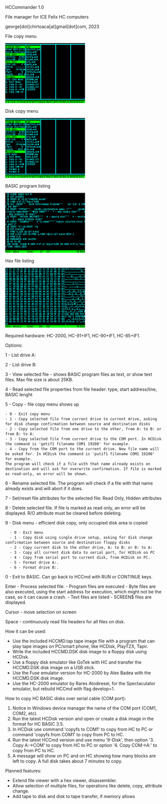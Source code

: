 HCCommander 1.0

File manager for ICE Felix HC computers

george[dot]chirtoaca[at]gmail[dot]com, 2023

File copy menu

![ScreenShot](https://raw.githubusercontent.com/0sAND1s/HCCmd/main/Copy.gif)

Disk copy menu

![ScreenShot](https://raw.githubusercontent.com/0sAND1s/HCCmd/main/Disk.gif)

BASIC program listing

![ScreenShot](https://raw.githubusercontent.com/0sAND1s/HCCmd/main/BasLst.gif)

Hex file listing

![ScreenShot](https://raw.githubusercontent.com/0sAND1s/HCCmd/main/HexView.gif)

Required hardware: HC-2000, HC-91+IF1, HC-90+IF1, HC-85+IF1.

Options:

1 - List drive A:

2 - List drive B:

3 - View selected file - shows BASIC program files as text, or show text files. Max file size is about 25KB.

4 - Read selected file properties from file header: type, start address/line, BASIC lenght

5 - Copy - file copy menu shows up
	
 	- 0 - Exit copy menu
	- 1 - Copy selected file from current drive to current drive, asking for disk change confirmation between source and destination disks
	- 2 - Copy selected file from one drive to the other, from A: to B: or from B: to A:
	- 3 - Copy selected file from current drive to the COM port. In HCDisk the command is 'getif1 filename COM1 19200' for example.
	- 4 - Copy from the COM port to the current drive. New file name will be asked for. In HCDisk the command is 'putif1 filename COM1 19200' for example.
	The program will check if a file with that name already exists on destination and will ask for overwrite confirmation. If file is marked as read-only, an error will be shown.

6 - Rename selected file. The program will check if a file with that name already exists and will abort if it does.

7 - Set/reset file attributes for the selected file: Read Only, Hidden attributes

8 - Delete selected file. If file is marked as read only, an error will be displayed. R/O attribute must be
cleared before deleting.

9 - Disk menu - efficient disk copy, only occupied disk area is copied

	  - 0 - Exit menu
	  - 1 - Copy disk using single drive setup, asking for disk change confirmation between source and destination floppy disks
	  - 2 - Copy current disk to the other drive, A: to B: or B: to A:
	  - 3 - Copy all current disk data to serial port, for HCDisk on PC
	  - 4 - Copy from serial port to current disk, from HCDisk on PC.
	  - 5 - Format drive A:.
	  - 6 - Format drive B:.
   
0 - Exit to BASIC. Can go back to HCCmd with RUN or CONTINUE keys.

Enter - Process selected file:
      - Program files are executed
	  - Byte files are also executed, using the start address for execution, which might not be the case, so it can cause a crash.
      - Text files are listed
      - SCREEN$ files are displayed.
      
Cursor - move selection on screen

Space - continuously read file headers for all files on disk.

How it can be used:
- Use the included HCCMD.tap tape image file with a program that can play tape images on PC/smart phone, like HCDisk, PlayTZX, Tapir.
- Write the included HCCMD.DSK disk image to a floppy disk using HCDisk.
- Use a floppy disk emulator like GoTek with HC and transfer the HCCMD.DSK disk image on a USB stick.
- Use the Fuse emulator version for HC-2000 by Alex Badea with the HCCMD.DSK disk image.
- Use the HC-2000 emulator by Rares Atodiresei, for the Spectaculator emulator, but rebuild HCCmd with flag develop=1.

How to copy HC BASIC disks over serial cable (COM port):
1. Notice in Windows device manager the name of the COM port (COM1, COM2, etc).
2. Run the latest HCDisk version and open or create a disk image in the format for HC BASIC 3.5.
3. In HCDisk use command 'copyfs to COM1' to copy from HC to PC or command 'copyfs from COM1' to copy from PC to HC.
4. Run the latest HCCmd version and use menu '9-Disk', then option '3. Copy A:->COM' to copy from HC to PC or option '4. Copy COM->A:' to copy from PC to HC.
5. A message will show on PC and on HC showing how many blocks are left to copy. A full disk takes about 7 minutes to copy.

Planned features:
- Extend file viewer with a hex viewer, disassembler.
- Allow selection of multiple files, for operations like delete, copy, attribute change.
- Add tape to disk and disk to tape transfer, if memory allows

